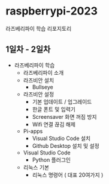 # raspberrypi-2023
라즈베리파이 학습 리포지토리

## 1일차 - 2일차
- 라즈베리파이 학습
    - 라즈베리파이 소개
    - 라즈비안 설치
        - Bullseye
    - 라즈비안 설정
        - 기본 업데이트 / 업그레이드
        - 한글 폰트 및 입력기
        - Screensaver 화면 꺼짐 방지
        - Wifi 연결 끊김 해제
    - Pi-apps
        - Visual Studio Code 설치
        - Github Desktop 설치 및 설정
    - Visual Studio Code
        - Python 플러그인
    - 리눅스 기본
        - 리눅스 명령어 ( 대표 20여가지 )